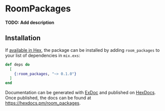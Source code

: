 # RoomPackages

**TODO: Add description**

## Installation

If [available in Hex](https://hex.pm/docs/publish), the package can be installed
by adding `room_packages` to your list of dependencies in `mix.exs`:

```elixir
def deps do
  [
    {:room_packages, "~> 0.1.0"}
  ]
end
```

Documentation can be generated with [ExDoc](https://github.com/elixir-lang/ex_doc)
and published on [HexDocs](https://hexdocs.pm). Once published, the docs can
be found at <https://hexdocs.pm/room_packages>.

